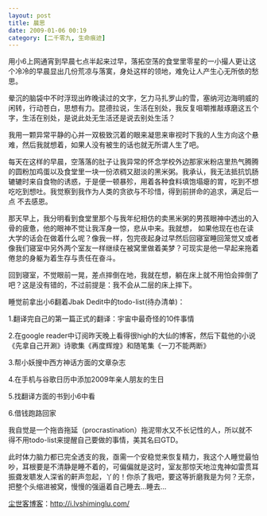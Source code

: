 ```yaml
---
layout: post
title: 晨思
date: 2009-01-06 00:19
category: [二千零九, 生命痕迹]
---
```

用小6上网通宵到早晨七点半起来过早，落拓空荡的食堂里零星的一小撮人更让这个冷冷的早晨显出几份荒凉与落寞，身处这样的领地，难免让人产生心无所依的愁思。

晕沉的脑袋中不时浮现出昨晚读过的文字，乞力马扎罗山的雪，塞纳河边海明威的闲转，行动苍白，思想有力。昆德拉说，生活在别处，我反复咀嚼推敲琢磨这五个字，生活在别处，是说此处无生活还是说去别处生活？

我用一颗异常平静的心并一双极致沉着的眼来凝思来审视时下我的人生方向这个悬难，然后我就想着，如果人没有被生的话也就无所谓人生了吧。

每天在这样的早晨，空落落的肚子让我异常的怀念学校外边那家米粉店里热气腾腾的圆粉加鸡蛋以及食堂里一块一份浓稠又甜淡的黑米粥。我承认，我无法抵抗饥肠辘辘时来自食物的诱惑，于是便一顿暴殄，用着各种食料填饱塌瘪的胃，吃到不想吃吃到想吐。我觉察到我作为人类的贪欲与不珍惜，得到前拼命的追求，满足后一点 不去感恩。

那天早上，我分明看到食堂里那个与我年纪相仿的卖黑米粥的男孩眼神中透出的入骨的疲惫，他的眼神不觉让我浑身一惊，悲从中来。我就想， 如果他现在也在读大学的话会在做着什么呢？像我一样，包完夜起身过早然后回寝室睡回笼觉又或者像我们寝室中另外两个室友一样继续在被窝里做着美梦？可现实是他一早起来拖着倦怠的身躯为着生存与责任在奋斗。

回到寝室，不觉眼前一晃，差点摔倒在地，我就在想，躺在床上就不用怕会摔倒了吧？这是没有错的，不过前提是：我不会从二层的床上摔下。

睡觉前拿出小6翻着Jbak Dedit中的todo-list(待办清单)：

1.翻译完自己的第一篇正式的翻译：宇宙中最奇怪的10件事情

2.在google reader中订阅昨天晚上看得很high的大仙的博客，然后下载他的小说《先拿自己开涮》诗歌集《再度辉煌》和随笔集《一刀不能两断》

3.帮小妖搜中西方神话方面的文章杂志

4.在手机与谷歌日历中添加2009年亲人朋友的生日

5.找翻译方面的书到小6中看

6.借钱跑路回家

我自觉是一个拖沓拖延（procrastination）拖泥带水又不长记性的人，所以就不得不用todo-list来提醒自己要做的事情，美其名曰GTD。

此时体力脑力都已完全透支的我，亟需一个安稳觉来恢复精力，我这个人睡觉最怕吵，耳根要是不清静是睡不着的，可偏偏就是这时，室友那惊天地泣鬼神如雷贯耳振聋发聩发人深省的鼾声忽起，丫的！你杀了我吧，要这等折磨我是为何？无奈，把整个头缩进被窝，慢慢的强逼着自己睡去...睡去...

<a href="http://i.lvshiminglu.com/">尘世客博客</a>：<a href="http://i.lvshiminglu.com/">http://i.lvshiminglu.com/</a>

